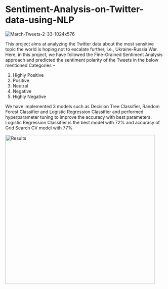# Sentiment-Analysis-on-Twitter-data-using-NLP

![March-Tweets-2-33-1024x576](https://user-images.githubusercontent.com/69157648/186280268-b28099ee-a0f2-4ae9-b5cd-3b1152e49fef.png)

This project aims at analyzing the Twitter data about the most sensitive topic the world is hoping not to escalate further, i.e., Ukraine-Russia War. Here, in this project, we have followed the Fine-Grained Sentiment Analysis approach and predicted the sentiment polarity of the Tweets in the below mentioned Categories –
1. Highly Positive
2. Positive
3. Neutral
4. Negative
5. Highly Negative

We have implemented 3 models such as Decision Tree Classifier, Random Forest Classifier and Logistic Regression Classifier and performed hyperparameter tuning to improve the accuracy with best parameters.
Logistic Regression Classifier is the best model with 72% and accuracy of Grid Search CV model with 77%

<img width="472" alt="Results" src="https://user-images.githubusercontent.com/69157648/186284567-78454799-7567-44cf-b81c-3ab4d51a1b98.PNG">
